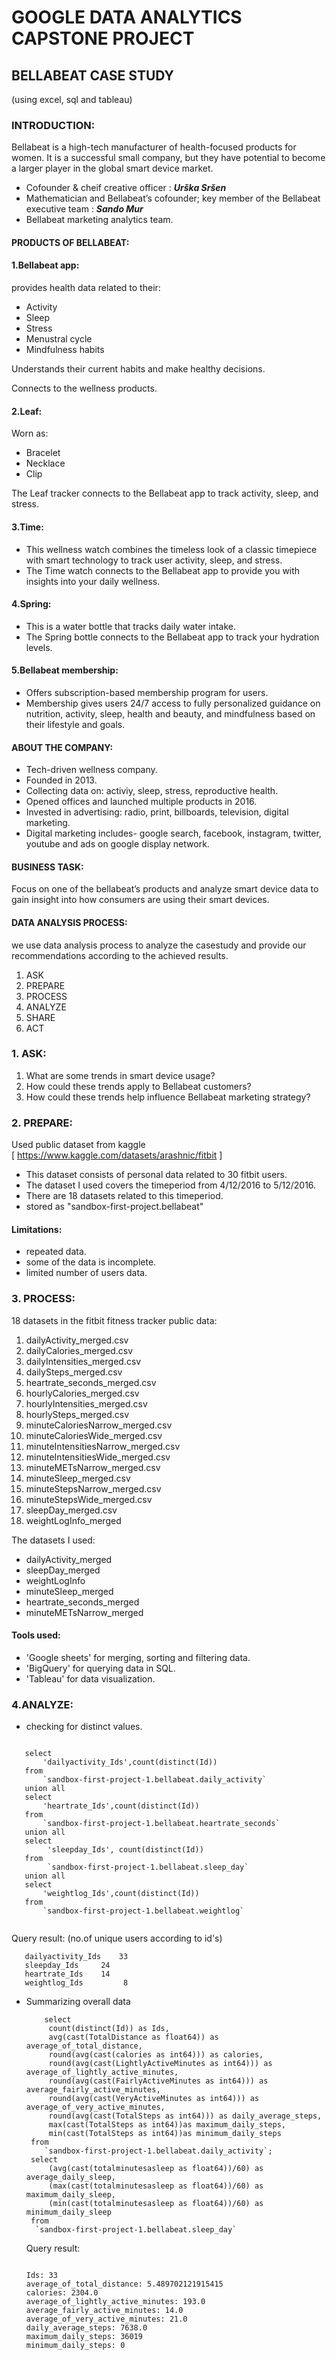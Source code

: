 # GOOGLE DATA ANALYTICS CAPSTONE PROJECT #
## BELLABEAT CASE STUDY ##
(using excel, sql and tableau)

### INTRODUCTION: ###
Bellabeat is a high-tech manufacturer of health-focused products for women. It is a successful small company, but they have potential to become a larger player in the global smart device market.
- Cofounder & cheif creative officer : ***Urška Sršen***
- Mathematician and Bellabeat’s cofounder; key member of the Bellabeat executive team : ***Sando Mur***
- Bellabeat marketing analytics team.

#### PRODUCTS OF BELLABEAT: ####
#### 1.Bellabeat app: ####
provides health data related to their:
   - Activity
   - Sleep
   - Stress
   - Menustral cycle
   - Mindfulness habits

Understands their current habits and make healthy decisions.

Connects to the wellness products.

#### 2.Leaf: ####
Worn as:
- Bracelet
- Necklace
- Clip
  
The Leaf tracker connects to the Bellabeat app to track activity, sleep, and stress.

#### 3.Time: #### 
- This wellness watch combines the timeless look of a classic timepiece with smart technology to track user activity, sleep, and stress.
- The Time watch connects to the Bellabeat app to provide you with insights into your daily wellness.

#### 4.Spring: #### 
- This is a water bottle that tracks daily water intake.
- The Spring bottle connects to the Bellabeat app to track your hydration levels.

#### 5.Bellabeat membership: #### 
- Offers subscription-based membership program for users.
- Membership gives users 24/7 access to fully personalized guidance on nutrition, activity, sleep, health and
beauty, and mindfulness based on their lifestyle and goals.

#### ABOUT THE COMPANY: ####
- Tech-driven wellness company.
- Founded in 2013.
- Collecting data on: activiy, sleep, stress, reproductive health.
- Opened offices and launched multiple products in 2016.
- Invested in advertising: radio, print, billboards, television, digital marketing.
- Digital marketing includes- google search, facebook, instagram, twitter, youtube and ads on google display network.

#### BUSINESS TASK: ####
Focus on one of the bellabeat’s products and analyze smart device data to gain insight into how consumers are using their smart devices.

#### DATA ANALYSIS PROCESS: ####
we use data analysis process to analyze the casestudy and provide our recommendations according to the achieved results.
1. ASK
2. PREPARE
3. PROCESS
4. ANALYZE
5. SHARE
6. ACT

### 1. ASK: ###
1. What are some trends in smart device usage?
2. How could these trends apply to Bellabeat customers?
3. How could these trends help influence Bellabeat marketing strategy?

### 2. PREPARE: ###
Used public dataset from kaggle  
[ https://www.kaggle.com/datasets/arashnic/fitbit ] 
- This dataset consists of personal data related to 30 fitbit users.
- The dataset I used covers the timeperiod from 4/12/2016 to 5/12/2016.
- There are 18 datasets related to this timeperiod.
- stored as "sandbox-first-project.bellabeat"
#### Limitations: ####
- repeated data.
- some of the data is incomplete.
- limited number of users data.

### 3. PROCESS: ###
18 datasets in the fitbit fitness tracker public data:
1. dailyActivity_merged.csv
2. dailyCalories_merged.csv
3. dailyIntensities_merged.csv
4. dailySteps_merged.csv
5. heartrate_seconds_merged.csv
6. hourlyCalories_merged.csv
7. hourlyIntensities_merged.csv
8. hourlySteps_merged.csv
9. minuteCaloriesNarrow_merged.csv
10. minuteCaloriesWide_merged.csv
11. minuteIntensitiesNarrow_merged.csv
12. minuteIntensitiesWide_merged.csv
13. minuteMETsNarrow_merged.csv
14. minuteSleep_merged.csv
15. minuteStepsNarrow_merged.csv
16. minuteStepsWide_merged.csv
17. sleepDay_merged.csv
18. weightLogInfo_merged

The datasets I used:
-    dailyActivity_merged
-    sleepDay_merged
-    weightLogInfo
-    minuteSleep_merged
-    heartrate_seconds_merged
-    minuteMETsNarrow_merged

#### Tools used: ####
- 'Google sheets' for merging, sorting and filtering data.
- 'BigQuery' for querying data in SQL.
- 'Tableau' for data visualization.

### 4.ANALYZE: ###
- checking for distinct values.
```

   select
       'dailyactivity_Ids',count(distinct(Id))
   from
       `sandbox-first-project-1.bellabeat.daily_activity`
   union all
   select
       'heartrate_Ids',count(distinct(Id))
   from
       `sandbox-first-project-1.bellabeat.heartrate_seconds`
   union all
   select
        'sleepday_Ids', count(distinct(Id))
   from 
        `sandbox-first-project-1.bellabeat.sleep_day`
   union all
   select
       'weightlog_Ids',count(distinct(Id))
   from
       `sandbox-first-project-1.bellabeat.weightlog` 
   
   ````
Query result: (no.of unique users according to id's)
``` 
   dailyactivity_Ids    33
   sleepday_Ids   	24
   heartrate_Ids	14 
   weightlog_Ids         8

```
- Summarizing overall data
  ```
      select 
       count(distinct(Id)) as Ids,
       avg(cast(TotalDistance as float64)) as average_of_total_distance,
       round(avg(cast(calories as int64))) as calories,
       round(avg(cast(LightlyActiveMinutes as int64))) as average_of_lightly_active_minutes,
       round(avg(cast(FairlyActiveMinutes as int64))) as average_fairly_active_minutes,
       round(avg(cast(VeryActiveMinutes as int64))) as average_of_very_active_minutes,
       round(avg(cast(TotalSteps as int64))) as daily_average_steps,
       max(cast(TotalSteps as int64))as maximum_daily_steps,
       min(cast(TotalSteps as int64))as minimum_daily_steps
   from
      `sandbox-first-project-1.bellabeat.daily_activity`;
   select
       (avg(cast(totalminutesasleep as float64))/60) as average_daily_sleep,
       (max(cast(totalminutesasleep as float64))/60) as maximum_daily_sleep,
       (min(cast(totalminutesasleep as float64))/60) as minimum_daily_sleep
   from
    `sandbox-first-project-1.bellabeat.sleep_day`

  ```
  Query result:
  ```
  
  Ids: 33
  average_of_total_distance: 5.489702121915415
  calories: 2304.0
  average_of_lightly_active_minutes: 193.0
  average_fairly_active_minutes: 14.0
  average_of_very_active_minutes: 21.0
  daily_average_steps: 7638.0
  maximum_daily_steps: 36019
  minimum_daily_steps: 0

  ```
  
  



  
  


